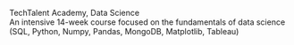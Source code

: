 TechTalent Academy, Data Science   		                                                               
An intensive 14-week course focused on the fundamentals of data science (SQL, Python, Numpy, Pandas, MongoDB, Matplotlib, Tableau)
